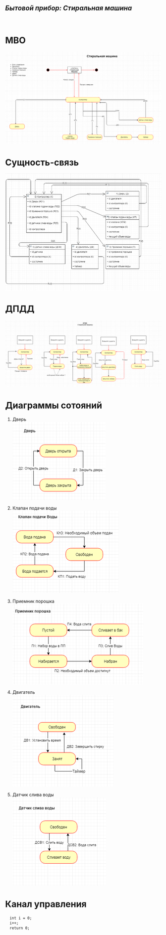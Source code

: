 <H2><i>Бытовой прибор: Стиральная машина</i></H2> </br>

# МВО
  ![](https://github.com/ZeynalovZ/BMSTU-4-sem/blob/master/OOP/OOP_5/МВО%20СМ1.PNG)

# Сущность-связь
 ![](https://github.com/ZeynalovZ/BMSTU-4-sem/blob/master/OOP/OOP_5/Сущность-Связь%20СМ1.PNG)
 
# ДПДД
  ![](https://github.com/ZeynalovZ/BMSTU-4-sem/blob/master/OOP/OOP_5/ДПДД%20СМ4.PNG)
 
# Диаграммы сотояний
  1. Дверь</br>
    ![](https://github.com/ZeynalovZ/BMSTU-4-sem/blob/master/OOP/OOP_5/Дверь%20СМ1.PNG)
    
  2. Клапан подачи воды</br>
    ![](https://github.com/ZeynalovZ/BMSTU-4-sem/blob/master/OOP/OOP_5/КПВ%20СМ%201.PNG)
    
  3. Приемник порошка</br>
    ![](https://github.com/ZeynalovZ/BMSTU-4-sem/blob/master/OOP/OOP_5/ПП%20СМ1.PNG)
 
  4. Двигатель</br>
    ![](https://github.com/ZeynalovZ/BMSTU-4-sem/blob/master/OOP/OOP_5/ДВ%20СМ1.PNG)
 
  5. Датчик слива воды</br>
    ![](https://github.com/ZeynalovZ/BMSTU-4-sem/blob/master/OOP/OOP_5/ДСВ%20СМ1.PNG)
    
# Канал управления

  ```
    int i = 0;
    i++;
    return 0;
  ```
